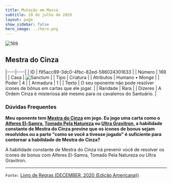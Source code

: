 ```yaml
---
title: Mutação em Massa
subtitle: 10 de julho de 2020
layout: page
show_sidebar: false
hero_image: ../hero.png
---
```


![169](https://cdn.keyforgegame.com/media/card_front/pt/479_169_R8JGCMC3HQX9_pt.png)

## Mestra do Cinza

|----|----|
| ID | f95acc89-3dc0-4fbc-82ed-586024301633 |
| Número | 169 |
| Casa | ![Sanctum](https://archonarcana.com/images/thumb/c/c7/Sanctum.png/22px-Sanctum.png "Santuário") |
| Tipo | Criatura |
| Atributos | Humano • Monge |
| Poder | 4 |
| Armadura | 1 |
| Texto | O seu oponente não pode resolver ícones de bônus em cartas que ele jogar. |
| Raridade | Rara |
| Dizeres | A Ordem Cinza é misteriosa até mesmo   para os cavaleiros do Santuário. |

### Dúvidas Frequentes

**Meu oponente tem [Mestra do Cinza](/mm/169) em jogo. Eu jogo uma
carta como o [Alferes El-Samra](/mm/340), [Tomado Pela Natureza](/mm/374)
ou [Ultra Gravitron](/mm/125), a habilidade constante de Mestra
do Cinza previne que os ícones de bonus sejam resolvidos ou a parte "como se você a tivesse jogado" é suficiente
para contornar a habilidade de Mestra do Cinza?**

A habilidade constante de Mestra do Cinza irá prevenir você de
resolver os ícones de bonus com Alferes El-Samra, Tomado Pela Natureza ou
Ultra Gravitron.

<hr/>

`Fonte:` [Livro de Regras (DECEMBER, 2020 (Edição Americana))](https://images-cdn.fantasyflightgames.com/filer_public/8c/af/8cafeca4-02c3-4990-bba1-ff9d3aa8f02a/keyforge_rulebook_v14_reduced-compressed.pdf)
